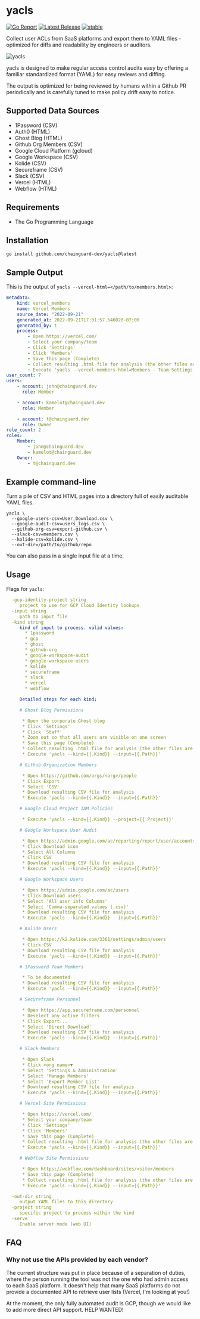 # yacls

[![Go Report](https://goreportcard.com/badge/github.com/chainguard-dev/yacls)](https://goreportcard.com/badge/github.com/chainguard-dev/yacls)
[![Latest Release](https://img.shields.io/github/v/release/chainguard-dev/yacls?include_prereleases)](https://github.com/chainguard-dev/yacls/releases/latest)
[![stable](http://badges.github.io/stability-badges/dist/stable.svg)](http://github.com/badges/stability-badges)

Collect user ACLs from SaaS platforms and export them to YAML files - optimized for diffs and readability by engineers or auditors.

![yacls](images/logo-small.png?raw=true "yacls logo")

yacls is designed to make regular access control audits easy by
offering a familiar standardized format (YAML) for easy reviews and diffing.

The output is optimized for being reviewed by humans within a Github PR periodically
and is carefully tuned to make policy drift easy to notice.

## Supported Data Sources

* 1Password (CSV)
* Auth0 (HTML)
* Ghost Blog (HTML)
* Github Org Members (CSV)
* Google Cloud Platform (gcloud)
* Google Workspace (CSV)
* Kolide (CSV)
* Secureframe (CSV)
* Slack (CSV)
* Vercel (HTML)
* Webflow (HTML)

## Requirements

* The Go Programming Language

## Installation

```shell
go install github.com/chainguard-dev/yacls@latest
```

## Sample Output

This is the output of `yacls --vercel-html=</path/to/members.html>`:

```yaml
metadata:
    kind: vercel_members
    name: Vercel Members
    source_date: "2022-09-21"
    generated_at: 2022-09-21T17:01:57.546028-07:00
    generated_by: t
    process:
        - Open https://vercel.com/
        - Select your company/team
        - Click 'Settings'
        - Click 'Members'
        - Save this page (Complete)
        - Collect resulting .html file for analysis (the other files are not necessary)
        - Execute 'yacls --vercel-members-html=Members - Team Settings – Dashboard – Vercel.html'
user_count: 7
users:
    - account: john@chainguard.dev
      role: Member

    - account: kamelot@chainguard.dev
      role: Member

    - account: t@chainguard.dev
      role: Owner
role_count: 2
roles:
    Member:
        - john@chainguard.dev
        - kamelot@chainguard.dev
    Owner:
        - t@chainguard.dev
```

## Example command-line

Turn a pile of CSV and HTML pages into a directory full of easily auditable YAML files.

```shell
yacls \
  --google-users-csv=User_Download.csv \
  --google-audit-csv=users_logs.csv \
  --github-org-csv=export-github.csv \
  --slack-csv=members.csv \
  --kolide-csv=kolide.csv \
  --out-dir=/path/to/github/repo
```

You can also pass in a single input file at a time.

## Usage

Flags for `yacls`:

```yaml
  -gcp-identity-project string
     project to use for GCP Cloud Identity lookups
  -input string
     path to input file
  -kind string
     kind of input to process. valid values:
       * 1password
       * gcp
       * ghost
       * github-org
       * google-workspace-audit
       * google-workspace-users
       * kolide
       * secureframe
       * slack
       * vercel
       * webflow

     Detailed steps for each kind:

     # Ghost Blog Permissions

      * Open the corporate Ghost blog
      * Click 'Settings'
      * Click 'Staff'
      * Zoom out so that all users are visible on one screen
      * Save this page (Complete)
      * Collect resulting .html file for analysis (the other files are not necessary)
      * Execute 'yacls --kind={{.Kind}} --input={{.Path}}'

     # Github Organization Members

      * Open https://github.com/orgs/<org>/people
      * Click Export
      * Select 'CSV'
      * Download resulting CSV file for analysis
      * Execute 'yacls --kind={{.Kind}} --input={{.Path}}'

     # Google Cloud Project IAM Policies

      * Execute 'yacls --kind={{.Kind}} --project={{.Project}}'

     # Google Workspace User Audit

      * Open https://admin.google.com/ac/reporting/report/user/accounts
      * Click Download icon
      * Select All Columns
      * Click CSV
      * Download resulting CSV file for analysis
      * Execute 'yacls --kind={{.Kind}} --input={{.Path}}'

     # Google Workspace Users

      * Open https://admin.google.com/ac/users
      * Click Download users
      * Select 'All user info Columns'
      * Select 'Comma-separated values (.csv)'
      * Download resulting CSV file for analysis
      * Execute 'yacls --kind={{.Kind}} --input={{.Path}}'

     # Kolide Users

      * Open https://k2.kolide.com/3361/settings/admin/users
      * Click CSV
      * Download resulting CSV file for analysis
      * Execute 'yacls --kind={{.Kind}} --input={{.Path}}'

     # 1Password Team Members

      * To be documented
      * Download resulting CSV file for analysis
      * Execute 'yacls --kind={{.Kind}} --input={{.Path}}'

     # Secureframe Personnel

      * Open https://app.secureframe.com/personnel
      * Deselect any active filters
      * Click Export...
      * Select 'Direct Download'
      * Download resulting CSV file for analysis
      * Execute 'yacls --kind={{.Kind}} --input={{.Path}}'

     # Slack Members

      * Open Slack
      * Click <org name>▼
      * Select 'Settings & Administration'
      * Select 'Manage Members'
      * Select 'Export Member List'
      * Download resulting CSV file for analysis
      * Execute 'yacls --kind={{.Kind}} --input={{.Path}}'

     # Vercel Site Permissions

      * Open https://vercel.com/
      * Select your company/team
      * Click 'Settings'
      * Click 'Members'
      * Save this page (Complete)
      * Collect resulting .html file for analysis (the other files are not necessary)
      * Execute 'yacls --kind={{.Kind}} --input={{.Path}}'

     # Webflow Site Permissions

      * Open https://webflow.com/dashboard/sites/<site>/members
      * Save this page (Complete)
      * Collect resulting .html file for analysis (the other files are not necessary)
      * Execute 'yacls --kind={{.Kind}} --input={{.Path}}'

  -out-dir string
     output YAML files to this directory
  -project string
     specific project to process within the kind
  -serve
     Enable server mode (web UI)
```

## FAQ

### Why not use the APIs provided by each vendor?

The current structure was put in place because of a separation of duties, where the person running the tool was not the one who had admin access to each SaaS platform. It doesn't help that many SaaS platforms do not provide a documented API to retrieve user lists (Vercel, I'm looking at you!)

At the moment, the only fully automated audit is GCP, though we would like to add more direct API support. HELP WANTED!
